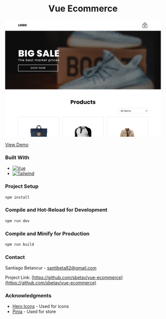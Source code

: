 <h1 align="center">Vue Ecommerce</h1>

[![Ecommerce Vue][product-screenshot]](https://vue-ecommerce-seven.vercel.app/)

<a align="center" href="https://vue-ecommerce-seven.vercel.app/">View Demo</a>

### Built With

- [![Vue][vue.js]][vue-url]
- [![Tailwind][tailwindcss]][tailwind-url]

### Project Setup

```sh
npm install
```

### Compile and Hot-Reload for Development

```sh
npm run dev
```

### Compile and Minify for Production

```sh
npm run build
```

### Contact

Santiago Betancur - santibeta82@gmail.com

Project Link: [https://github.com/sbetav/vue-ecommerce](https://github.com/sbetav/vue-ecommerce)

### Acknowledgments

- [Hero Icons](https://heroicons.com/) - Used for icons
- [Pinia](https://pinia.vuejs.org/) - Used for store

[product-screenshot]: src/assets/img/ecommerce.webp
[vue.js]: https://img.shields.io/badge/Vue.js-35495E?style=for-the-badge&logo=vuedotjs&logoColor=4FC08D
[vue-url]: https://vuejs.org/
[tailwindcss]: https://img.shields.io/static/v1?style=for-the-badge&message=Tailwind+CSS&color=222222&logo=Tailwind+CSS&logoColor=06B6D4&label=
[tailwind-url]: https://tailwindcss.com/
